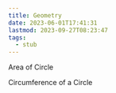 ```yaml
---
title: Geometry
date: 2023-06-01T17:41:31
lastmod: 2023-09-27T08:23:47
tags:
  - stub
---
```


Area of Circle

Circumference of a Circle
